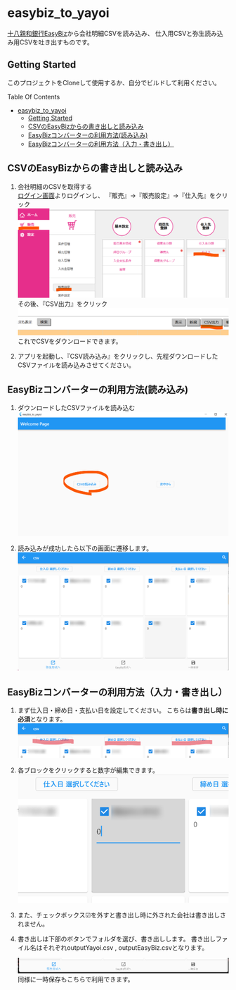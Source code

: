 # easybiz_to_yayoi

[十八親和銀行EasyBiz](https://www.easybiz.18shinwabank.co.jp/)から会社明細CSVを読み込み、
仕入用CSVと弥生読み込み用CSVを吐き出すものです。

## Getting Started

このプロジェクトをCloneして使用するか、自分でビルドして利用ください。

Table Of Contents
- [easybiz_to_yayoi](#easybiz_to_yayoi)
  - [Getting Started](#getting-started)
  - [CSVのEasyBizからの書き出しと読み込み](#csvのeasybizからの書き出しと読み込み)
  - [EasyBizコンバーターの利用方法(読み込み)](#easybizコンバーターの利用方法読み込み)
  - [EasyBizコンバーターの利用方法（入力・書き出し）](#easybizコンバーターの利用方法入力書き出し)

## CSVのEasyBizからの書き出しと読み込み

1. 会社明細のCSVを取得する  
   [ログイン画面](https://portal.easybiz.18shinwabank.co.jp/login)よりログインし、
   『販売』→『販売設定』→『仕入先』をクリック
   ![sample](./lib/sample/ss1.png)
   その後、『CSV出力』をクリック
   ![ss2](./lib/sample/ss3.png)
   これでCSVをダウンロードできます。  

1. アプリを起動し、『CSV読み込み』をクリックし、先程ダウンロードしたCSVファイルを読み込みさせてください。  

## EasyBizコンバーターの利用方法(読み込み)

1. ダウンロードしたCSVファイルを読み込む  
   ![](./lib/sample/ss4.png)

1. 読み込みが成功したら以下の画面に遷移します。
   ![](./lib/sample/ss6.png)

## EasyBizコンバーターの利用方法（入力・書き出し）

1. まず仕入日・締め日・支払い日を設定してください。
   こちらは<b>書き出し時に必須</b>となります。
   ![](./lib/sample/ss7.png)

1. 各ブロックをクリックすると数字が編集できます。
   ![](./lib/sample/ss8.png)
1. また、チェックボックス☑を外すと書き出し時に外された会社は書き出しされません。

1. 書き出しは下部のボタンでフォルダを選び、書き出しします。
   書き出しファイル名はそれぞれoutputYayoi.csv , outputEasyBiz.csvとなります。

   ![](./lib/sample/ss9.png)
   同様に一時保存もこちらで利用できます。

